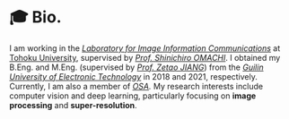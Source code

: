 # 🎓 Bio.
I am working in the [*Laboratory for Image Information Communications*](http://www.iic.ecei.tohoku.ac.jp/index.html) at [Tohoku University](https://www.tohoku.ac.jp/en/), supervised by [*Prof. Shinichiro OMACHI*](https://scholar.google.com/citations?user=_tM6ZlwAAAAJ&hl=en&oi=ao). I obtained my B.Eng. and M.Eng. (supervised by [*Prof. Zetao JIANG*](https://www.guet.edu.cn/people2/1130186.html)) from the *[Guilin University of Electronic Technology](https://www.guet.edu.cn/)* in 2018 and 2021, respectively. Currently, I am also a member of *[OSA](https://www.optica.org/en-us/home/).* My research interests include computer vision and deep learning, particularly focusing on **image processing** and **super-resolution**.
